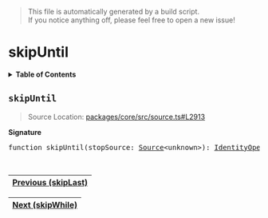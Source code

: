 > This file is automatically generated by a build script.<br>If you notice anything off, please feel free to open a new issue!

# skipUntil

<details><summary><b>Table of Contents</b></summary><br>

1. [<code>skipUntil</code>](#skipUntil)</details>

## <a name="skipUntil"></a><code>skipUntil</code>

> Source Location: [packages\/core\/src\/source.ts#L2913](..\/..\/packages\/core\/src\/source.ts#L2913)

<b>Signature</b>

<pre>function skipUntil(stopSource: <a href="../01-api-basics/03-Source.md#Source-Interface">Source</a>&lt;unknown&gt;): <a href="../01-api-basics/04-Operator.md#IdentityOperator">IdentityOperator</a></pre><br>

| [Previous \(skipLast\)](067-skipLast.md#readme) |
| --- |

<div align="right">

| [Next \(skipWhile\)](069-skipWhile.md#readme) |
| --- |
</div>
